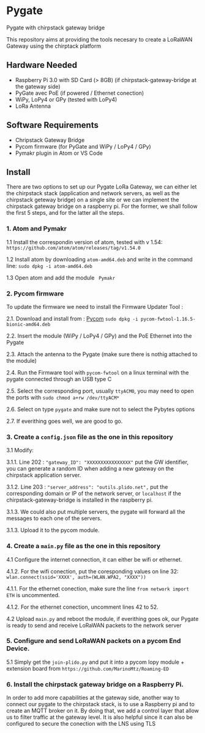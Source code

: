 # Pygate
Pygate with chirpstack gateway bridge

This repository aims at providing the tools necesary to create a LoRaWAN Gateway using the chirptack platform

## Hardware Needed

* Raspberry Pi 3.0 with SD Card (> 8GB) (if chirpstack-gateway-bridge at the gateway side)
* PyGate avec PoE (if powered / Ethernet conection)
* WiPy, LoPy4 or GPy (tested with LoPy4)
* LoRa Antenna

## Software Requirements

* Chripstack Gateway Bridge
* Pycom firmware (for PyGate and WiPy / LoPy4 / GPy)
* Pymakr plugin in Atom or VS Code 

## Install

There are two options to set up our Pygate LoRa Gateway, we can either let the chirpstack stack (application and network servers, as well as the chirpstack geteway bridge) on a single site or we can implement the chirpstack gateway bridge on a raspberry pi. 
For the former, we shall follow the first 5 steps, and for the latter all the steps.

### 1. Atom and Pymakr

1.1 Install the correspondin version of atom, tested with v 1.54: ` https://github.com/atom/atom/releases/tag/v1.54.0` 

1.2 Install atom by downloading `atom-amd64.deb` and write in the command line: ` sudo dpkg -i atom-amd64.deb ` 

1.3 Open atom and add the module ` Pymakr`

### 2. Pycom firmware

To update the firmware we need to install the Firmware Updater Tool : 

2.1. Download and install from : [Pycom](https://software.pycom.io/downloads/linux-1.16.5.html) 
      `sudo dpkg -i pycom-fwtool-1.16.5-bionic-amd64.deb`

2.2. Insert the module (WiPy / LoPy4 / GPy) and the PoE Ethernet into the Pygate 

2.3. Attach the antenna to the Pygate (make sure there is nothig attached to the module)

2.4. Run the Firmware tool with ` pycom-fwtool ` on a linux terminal with the pygate connected through an USB type C 

2.5. Select the corresponding port, usually ` ttyACM0 `, you may need to open the ports with `sudo chmod a+rw /dev/ttyACM*`

2.6. Select on type ` pygate ` and make sure not to select the Pybytes options

2.7. If everithing goes well, we are good to go.

### 3. Create a ` config.json ` file as the one in this repository

3.1 Modify: 

3.1.1. Line 202 : ` "gateway_ID": "XXXXXXXXXXXXXXXX" ` put the GW identifier, you can generate a random ID when adding a new gateway on the chirpstack application server.

3.1.2. Line 203 : ` "server_address": "outils.plido.net", ` put the corresponding domain or IP of the network server, or `localhost` if the chirpstack-gateway-bridge is installed in the raspberry pi.

3.1.3. We could also put multiple servers, the pygate will forward all the messages to each one of the servers.

3.1.3. Upload it to the pycom module.

### 4. Create a ` main.py ` file as the one in this repository

4.1 Configure the internet connection, it can either be wifi or ethernet.

4.1.2. For the wifi conection, put the coresponding values on line 32: `wlan.connect(ssid='XXXX', auth=(WLAN.WPA2, "XXXX")) `

4.1.1. For the ethernet conection, make sure the line `from network import ETH` is uncommented.

4.1.2. For the ethernet conection, uncomment lines 42 to 52.

4.2 Upload `main.py` and reboot the module, if everithing goes ok, our Pygate is ready to send and receive LoRaWAN packets to the network server

### 5. Configure and send LoRaWAN packets on a pycom End Device.

5.1 Simply get the `join-plido.py` and put it into a pycom lopy module + extension board from `https://github.com/MarinoMtz/Roaming-ED`

### 6. Install the chirpstack gateway bridge on a Raspberry Pi.

In order to add more capabilities at the gateway side, another way to connect our pygate to the chirpstack stack, is to use a Raspberry pi and to create an MQTT broker on it. By doing that, we add a control layer that allow us to filter traffic at the gateway level. It is also helpful since it can also be configured to secure the conection with the LNS using TLS


